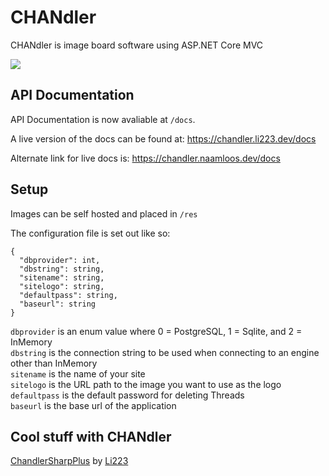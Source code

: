 # CHANdler
CHANdler is image board software using ASP.NET Core MVC

![](https://i.kym-cdn.com/photos/images/newsfeed/000/779/388/d33.jpg)

## API Documentation
API Documentation is now avaliable at `/docs`.

A live version of the docs can be found at: https://chandler.li223.dev/docs

Alternate link for live docs is: https://chandler.naamloos.dev/docs

## Setup
Images can be self hosted and placed in `/res`

The configuration file is set out like so:

```
{
  "dbprovider": int,
  "dbstring": string,
  "sitename": string,
  "sitelogo": string,
  "defaultpass": string,
  "baseurl": string
}
```

`dbprovider` is an enum value where 0 = PostgreSQL, 1 = Sqlite, and 2 = InMemory\
`dbstring` is the connection string to be used when connecting to an engine other than InMemory\
`sitename` is the name of your site\
`sitelogo` is the URL path to the image you want to use as the logo\
`defaultpass` is the default password for deleting Threads\
`baseurl` is the base url of the application

## Cool stuff with CHANdler
[ChandlerSharpPlus](https://github.com/li223/ChandlerSharpPlus) by [Li223](https://github.com/li223)
